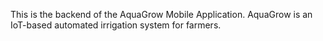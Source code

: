This is the backend of the AquaGrow Mobile Application.
AquaGrow is an IoT-based automated irrigation system for farmers.
